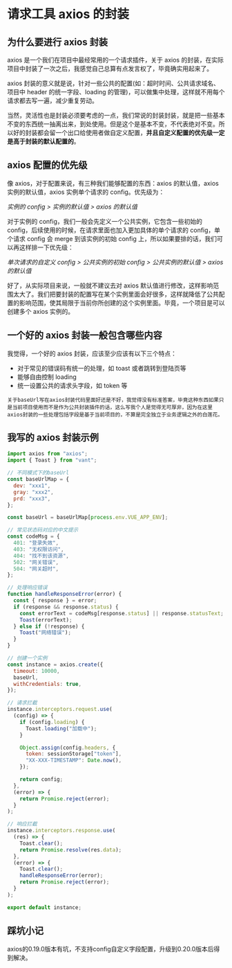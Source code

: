 # 请求工具 axios 的封装

## 为什么要进行 axios 封装

axios 是一个我们在项目中最经常用的一个请求插件，关于 axios 的封装，在实际项目中封装了一次之后，我感觉自己总算有点发言权了，毕竟确实用起来了。

axios 封装的意义就是说，针对一些公共的配置(如：超时时间、公共请求域名、项目中 header 的统一字段、loading 的管理)，可以做集中处理，这样就不用每个请求都去写一遍，减少重复劳动。

当然，灵活性也是封装必须要考虑的一点，我们常说的封装封装，就是把一些基本不变的东西统一抽离出来，到处使用。但是这个是基本不变，不代表绝对不变。所以好的封装都会留一个出口给使用者做自定义配置，**并且自定义配置的优先级一定是高于封装的默认配置的**。

## axios 配置的优先级

像 axios，对于配置来说，有三种我们能够配置的东西：axios 的默认值，axios 实例的默认值，axios 实例单个请求的 config。优先级为：

_实例的 config > 实例的默认值 > axios 的默认值_

对于实例的 config，我们一般会先定义一个公共实例，它包含一些初始的 config，后续使用的时候，在请求里面也加入更加具体的单个请求的 config，单个请求 config 会 merge 到该实例的初始 config 上，所以如果要排的话，我们可以再这样排一下优先级：

_单次请求的自定义 config > 公共实例的初始 config > 公共实例的默认值 > axios 的默认值_

好了，从实际项目来说，一般就不建议去对 axios 默认值进行修改，这样影响范围太大了。我们把要封装的配置写在某个实例里面会好很多，这样就降低了公共配置的影响范围，使其局限于当前你所创建的这个实例里面。毕竟，一个项目是可以创建多个 axios 实例的。

## 一个好的 axios 封装一般包含哪些内容

我觉得，一个好的 axios 封装，应该至少应该有以下三个特点：

- 对于常见的错误码有统一的处理，如 toast 或者跳转到登陆页等
- 能够自由控制 loading
- 统一设置公共的请求头字段，如 token 等

```！
关于baseUrl写在axios封装代码里面好还是不好，我觉得没有标准答案，毕竟这种东西如果只是当前项目使用而不是作为公共封装插件的话，这么写我个人是觉得无可厚非，因为在这里axios封装的一些处理包括字段是基于当前项目的，不算是完全独立于业务逻辑之外的白莲花。
```

## 我写的 axios 封装示例

```js
import axios from "axios";
import { Toast } from "vant";

// 不同模式下的baseUrl
const baseUrlMap = {
  dev: "xxx1",
  gray: "xxx2",
  prd: "xxx3",
};

const baseUrl = baseUrlMap[process.env.VUE_APP_ENV];

// 常见状态码对应的中文提示
const codeMsg = {
  401: "登录失效",
  403: "无权限访问",
  404: "找不到该资源",
  502: "网关错误",
  504: "网关超时",
};

// 处理响应错误
function handleResponseError(error) {
  const { response } = error;
  if (response && response.status) {
    const errorText = codeMsg[response.status] || response.statusText;
    Toast(errorText);
  } else if (!response) {
    Toast("网络错误");
  }
}

// 创建一个实例
const instance = axios.create({
  timeout: 10000,
  baseUrl,
  withCredentials: true,
});

// 请求拦截
instance.interceptors.request.use(
  (config) => {
    if (config.loading) {
      Toast.loading("加载中");
    }

    Object.assign(config.headers, {
      token: sessionStorage["token"],
      "XX-XXX-TIMESTAMP": Date.now(),
    });

    return config;
  },
  (error) => {
    return Promise.reject(error);
  }
);

// 响应拦截
instance.interceptors.response.use(
  (res) => {
    Toast.clear();
    return Promise.resolve(res.data);
  },
  (error) => {
    Toast.clear();
    handleResponseError(error);
    return Promise.reject(error);
  }
);

export default instance;
```

## 踩坑小记

axios的0.19.0版本有坑，不支持config自定义字段配置，升级到0.20.0版本后得到解决。
